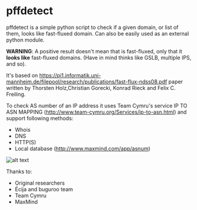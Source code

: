 pffdetect
==========

pffdetect is a simple python script to check if a given domain, or list of them, looks like fast-fluxed domain. Can also be easily used as an external python module.

**WARNING**: A positive result doesn't mean that is fast-fluxed, only that it **looks like** fast-fluxed domains. (Have in mind thinks like GSLB, multiple IPS, and so).

It's based on https://pi1.informatik.uni-mannheim.de/filepool/research/publications/fast-flux-ndss08.pdf paper written by Thorsten Holz,Christian Gorecki, Konrad Rieck and Felix C. Freiling.

To check AS number of an IP address it uses Team Cymru's service IP TO ASN MAPPING (http://www.team-cymru.org/Services/ip-to-asn.html) and support following methods:

* Whois
* DNS
* HTTP(S)
* Local database (http://www.maxmind.com/app/asnum)

![alt text](http://i45.tinypic.com/34r7mo9.jpg")

Thanks to:
* Original researchers
* Écija and buguroo team
* Team Cymru
* MaxMind
